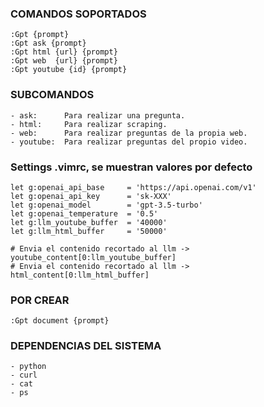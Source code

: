 ### COMANDOS SOPORTADOS
~~~
:Gpt {prompt}
:Gpt ask {prompt}
:Gpt html {url} {prompt}
:Gpt web  {url} {prompt}
:Gpt youtube {id} {prompt}
~~~

### SUBCOMANDOS
~~~
- ask:      Para realizar una pregunta.
- html:     Para realizar scraping.
- web:      Para realizar preguntas de la propia web.
- youtube:  Para realizar preguntas del propio video. 
~~~

### Settings .vimrc, se muestran valores por defecto
~~~
let g:openai_api_base     = 'https://api.openai.com/v1'
let g:openai_api_key      = 'sk-XXX'   
let g:openai_model        = 'gpt-3.5-turbo'
let g:openai_temperature  = '0.5'
let g:llm_youtube_buffer  = '40000'
let g:llm_html_buffer     = '50000'

# Envia el contenido recortado al llm -> youtube_content[0:llm_youtube_buffer]
# Envia el contenido recortado al llm ->    html_content[0:llm_html_buffer]
~~~

### POR CREAR
~~~
:Gpt document {prompt}
~~~

### DEPENDENCIAS DEL SISTEMA
~~~
- python
- curl
- cat
- ps
~~~
